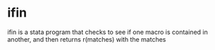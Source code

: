 # ifin
ifin is a stata program that checks to see if one macro is contained in another, and then returns r(matches) with the matches
